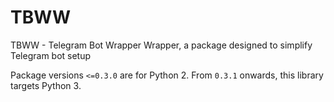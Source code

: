 # TBWW
TBWW - Telegram Bot Wrapper Wrapper, a package designed to simplify Telegram bot setup

Package versions `<=0.3.0` are for Python 2. From `0.3.1` onwards, this library targets Python 3.
